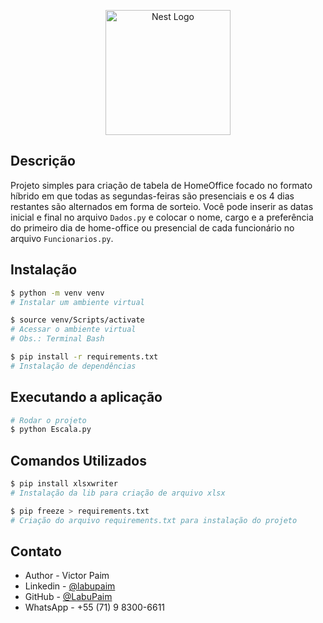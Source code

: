 <p align="center">
  <img src="https://avatars.githubusercontent.com/u/91322495?s=400&u=19006f91315c5bcdbe0a0a1612878980dca19f6e&v=4" width="200" alt="Nest Logo" />
</p>

<p align="center">
  <!-- <a href="https://docs.nestjs.com/" target="blank"><img src="https://upload.wikimedia.org/wikipedia/commons/thumb/a/a8/NestJS.svg/621px-NestJS.svg.png?20221211225055" width="100" alt="Nest Logo" /></a> -->
</p>

## Descrição

Projeto simples para criação de tabela de HomeOffice focado no formato híbrido em que todas as segundas-feiras são presenciais e os 4 dias restantes são alternados em forma de sorteio.
Você pode inserir as datas inicial e final no arquivo ```Dados.py``` e colocar o nome, cargo e a preferência do primeiro dia de home-office ou presencial de cada funcionário no arquivo ```Funcionarios.py```.


## Instalação

```bash
$ python -m venv venv
# Instalar um ambiente virtual
```

```bash
$ source venv/Scripts/activate
# Acessar o ambiente virtual
# Obs.: Terminal Bash
```

```bash
$ pip install -r requirements.txt
# Instalação de dependências
```

## Executando a aplicação

```bash
# Rodar o projeto
$ python Escala.py
```

## Comandos Utilizados

```bash
$ pip install xlsxwriter
# Instalação da lib para criação de arquivo xlsx
```

```bash
$ pip freeze > requirements.txt
# Criação do arquivo requirements.txt para instalação do projeto
```

## Contato

- Author - Victor Paim
- Linkedin - [@labupaim](https://www.linkedin.com/in/labupaim/)
- GitHub - [@LabuPaim](https://github.com/LabuPaim)
- WhatsApp - +55 (71) 9 8300-6611
